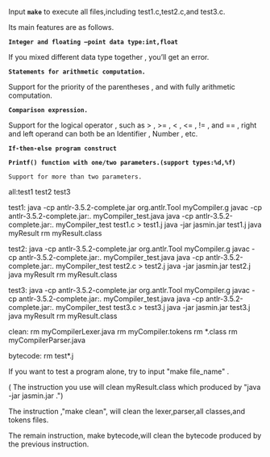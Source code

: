 Input **`make`** to execute all files,including test1.c,test2.c,and test3.c.

Its main features are as follows.

**`Integer and floating –point data type:int,float`**

If you mixed different data type together , you’ll get an error.

**`Statements for arithmetic computation.`**

Support for the priority of the parentheses , and with fully arithmetic computation.

**`Comparison expression.`**

  Support for the logical operator , such as > , >= , < , <= , != , and == , right and left operand can both be an Identifier , Number , etc.

**`If-then-else program construct`**

**`Printf() function with one/two parameters.(support types:%d,%f)`**

	Support for more than two parameters.


all:test1 test2 test3

test1:
	java  -cp antlr-3.5.2-complete.jar org.antlr.Tool myCompiler.g
	javac -cp antlr-3.5.2-complete.jar:. myCompiler_test.java
	java  -cp antlr-3.5.2-complete.jar:. myCompiler_test test1.c > test1.j
	java -jar jasmin.jar test1.j
	java myResult
	rm myResult.class

test2:
	java  -cp antlr-3.5.2-complete.jar org.antlr.Tool myCompiler.g
	javac -cp antlr-3.5.2-complete.jar:. myCompiler_test.java
	java  -cp antlr-3.5.2-complete.jar:. myCompiler_test test2.c > test2.j
	java -jar jasmin.jar test2.j
	java myResult
	rm myResult.class

test3:
	java  -cp antlr-3.5.2-complete.jar org.antlr.Tool myCompiler.g
	javac -cp antlr-3.5.2-complete.jar:. myCompiler_test.java
	java  -cp antlr-3.5.2-complete.jar:. myCompiler_test test3.c > test3.j
	java -jar jasmin.jar test3.j
	java myResult
	rm myResult.class

clean:
	rm myCompilerLexer.java 
	rm myCompiler.tokens 
	rm *.class 
	rm myCompilerParser.java 
	
bytecode:
	rm test*.j


If you want to test a program alone, try to input "make file_name" .

( The instruction you use will clean myResult.class which produced by "java -jar jasmin.jar <bytecode>.")

The instruction ,"make clean", will clean the lexer,parser,all classes,and tokens files.

The remain instruction, make bytecode,will clean the bytecode produced by the previous instruction.
